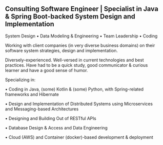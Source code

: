 ## Consulting Software Engineer | Specialist in Java & Spring Boot-backed System Design and Implementation

System Design • Data Modeling & Engineering • Team Leadership • Coding

Working with client companies (in very diverse business domains) on their software system strategies, design and implementation.

Diversely-experienced. Well-versed in current technologies and best practices. Have had to be a quick study, good communicator & curious learner and have a good sense of humor.

Specializing in:

 • Coding in Java, (some) Kotlin & (some) Python, with Spring-related frameworks and Hibernate
 
 • Design and Implementation of Distributed Systems using Microservices and Messaging-based Architectures
 
 • Designing and Building Out of RESTful APIs
 
 • Database Design & Access and Data Engineering
 
 • Cloud (AWS) and Container (docker)-based development & deployment

